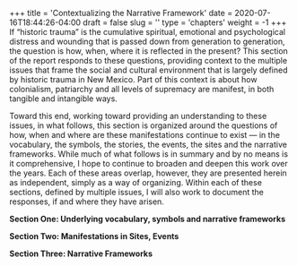 +++
title = 'Contextualizing the Narrative Framework'
date = 2020-07-16T18:44:26-04:00
draft = false
slug = ''
type = 'chapters'
weight = -1
+++
If “historic trauma” is the cumulative spiritual, emotional and psychological distress and wounding that is passed down from generation to generation, the question is how, when, where it is reflected in the present? This section of the report responds to these questions, providing context to the multiple issues that frame the social and cultural environment that is largely defined by historic trauma in New Mexico. Part of this context is about how colonialism, patriarchy and all levels of supremacy are manifest, in both tangible and intangible ways. 

Toward this end, working toward providing an understanding to these issues, in what follows, this section is organized around the questions of how, when and where are these manifestations continue to exist — in the vocabulary, the symbols, the stories, the events, the sites and the narrative frameworks. While much of what follows is in summary and by no means is it comprehensive, I hope to continue to broaden and deepen this work over the years. Each of these areas overlap, however, they are presented herein as independent, simply as a way of organizing. Within each of these sections, defined by multiple issues, I will also work to document the responses, if and where they have arisen.   

**Section One: Underlying vocabulary, symbols and narrative frameworks**

**Section Two: Manifestations in Sites, Events**

**Section Three: Narrative Frameworks**